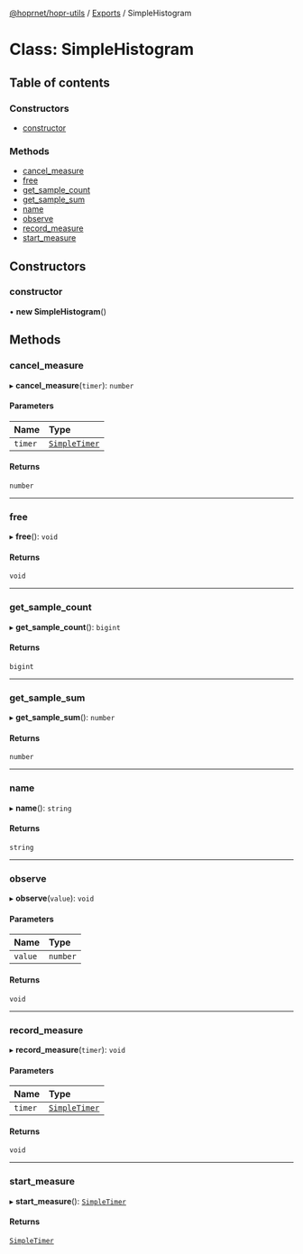 [@hoprnet/hopr-utils](../README.md) / [Exports](../modules.md) / SimpleHistogram

# Class: SimpleHistogram

## Table of contents

### Constructors

- [constructor](SimpleHistogram.md#constructor)

### Methods

- [cancel\_measure](SimpleHistogram.md#cancel_measure)
- [free](SimpleHistogram.md#free)
- [get\_sample\_count](SimpleHistogram.md#get_sample_count)
- [get\_sample\_sum](SimpleHistogram.md#get_sample_sum)
- [name](SimpleHistogram.md#name)
- [observe](SimpleHistogram.md#observe)
- [record\_measure](SimpleHistogram.md#record_measure)
- [start\_measure](SimpleHistogram.md#start_measure)

## Constructors

### constructor

• **new SimpleHistogram**()

## Methods

### cancel\_measure

▸ **cancel_measure**(`timer`): `number`

#### Parameters

| Name | Type |
| :------ | :------ |
| `timer` | [`SimpleTimer`](SimpleTimer.md) |

#### Returns

`number`

___

### free

▸ **free**(): `void`

#### Returns

`void`

___

### get\_sample\_count

▸ **get_sample_count**(): `bigint`

#### Returns

`bigint`

___

### get\_sample\_sum

▸ **get_sample_sum**(): `number`

#### Returns

`number`

___

### name

▸ **name**(): `string`

#### Returns

`string`

___

### observe

▸ **observe**(`value`): `void`

#### Parameters

| Name | Type |
| :------ | :------ |
| `value` | `number` |

#### Returns

`void`

___

### record\_measure

▸ **record_measure**(`timer`): `void`

#### Parameters

| Name | Type |
| :------ | :------ |
| `timer` | [`SimpleTimer`](SimpleTimer.md) |

#### Returns

`void`

___

### start\_measure

▸ **start_measure**(): [`SimpleTimer`](SimpleTimer.md)

#### Returns

[`SimpleTimer`](SimpleTimer.md)
